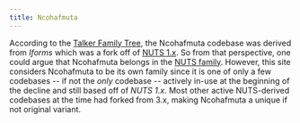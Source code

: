 ```yaml
---
title: Ncohafmuta
---
```


According to the [Talker Family Tree][tree], the Ncohafmuta codebase was derived from _Iforms_
which was a fork off of [NUTS 1.x][nuts1].  So from that perspective, one could argue that
Ncohafmuta belongs in the [NUTS family][nuts].  However, this site considers Ncohafmuta to be
its own family since it is one of only a few codebases -- if not the _only_ codebase -- actively
in-use at the beginning of the decline and still based off of _NUTS 1.x_.  Most other active
NUTS-derived codebases at the time had forked from 3.x, making Ncohafmuta a unique if not
original variant.

[tree]: /talkertree.txt
[nuts]: /family/nuts.html
[nuts1]: /codebases/nuts-1.html
